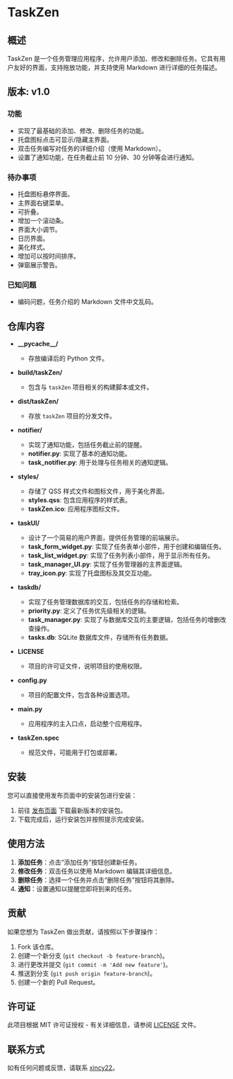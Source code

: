 # TaskZen

## 概述

TaskZen 是一个任务管理应用程序，允许用户添加、修改和删除任务。它具有用户友好的界面，支持拖放功能，并支持使用 Markdown 进行详细的任务描述。

## 版本: v1.0

### 功能
- 实现了最基础的添加、修改、删除任务的功能。
- 托盘图标点击可显示/隐藏主界面。
- 双击任务编写对任务的详细介绍（使用 Markdown）。
- 设置了通知功能，在任务截止前 10 分钟、30 分钟等会进行通知。

### 待办事项
- 托盘图标悬停界面。
- 主界面右键菜单。
- 可折叠。
- 增加一个滚动条。
- 界面大小调节。
- 日历界面。
- 美化样式。
- 增加可以按时间排序。
- 弹窗展示警告。

### 已知问题
- 编码问题，任务介绍的 Markdown 文件中文乱码。

## 仓库内容

- **\_\_pycache\_\_/**
  - 存放编译后的 Python 文件。

- **build/taskZen/**
  - 包含与 `taskZen` 项目相关的构建脚本或文件。

- **dist/taskZen/**
  - 存放 `taskZen` 项目的分发文件。

- **notifier/**
  - 实现了通知功能，包括任务截止前的提醒。
  - **notifier.py**: 实现了基本的通知功能。
  - **task_notifier.py**: 用于处理与任务相关的通知逻辑。

- **styles/**
  - 存储了 QSS 样式文件和图标文件，用于美化界面。
  - **styles.qss**: 包含应用程序的样式表。
  - **taskZen.ico**: 应用程序图标文件。

- **taskUI/**
  - 设计了一个简易的用户界面，提供任务管理的前端展示。
  - **task_form_widget.py**: 实现了任务表单小部件，用于创建和编辑任务。
  - **task_list_widget.py**: 实现了任务列表小部件，用于显示所有任务。
  - **task_manager_UI.py**: 实现了任务管理器的主界面逻辑。
  - **tray_icon.py**: 实现了托盘图标及其交互功能。

- **taskdb/**
  - 实现了任务管理数据库的交互，包括任务的存储和检索。
  - **priority.py**: 定义了任务优先级相关的逻辑。
  - **task_manager.py**: 实现了与数据库交互的主要逻辑，包括任务的增删改查操作。
  - **tasks.db**: SQLite 数据库文件，存储所有任务数据。

- **LICENSE**
  - 项目的许可证文件，说明项目的使用权限。

- **config.py**
  - 项目的配置文件，包含各种设置选项。

- **main.py**
  - 应用程序的主入口点，启动整个应用程序。

- **taskZen.spec**
  - 规范文件，可能用于打包或部署。

## 安装

您可以直接使用发布页面中的安装包进行安装：

1. 前往 [发布页面](https://github.com/xincy22/TaskZen/releases) 下载最新版本的安装包。
2. 下载完成后，运行安装包并按照提示完成安装。

## 使用方法

1. **添加任务**：点击“添加任务”按钮创建新任务。
2. **修改任务**：双击任务以使用 Markdown 编辑其详细信息。
3. **删除任务**：选择一个任务并点击“删除任务”按钮将其删除。
4. **通知**：设置通知以提醒您即将到来的任务。

## 贡献

如果您想为 TaskZen 做出贡献，请按照以下步骤操作：

1. Fork 该仓库。
2. 创建一个新分支 (`git checkout -b feature-branch`)。
3. 进行更改并提交 (`git commit -m 'Add new feature'`)。
4. 推送到分支 (`git push origin feature-branch`)。
5. 创建一个新的 Pull Request。

## 许可证

此项目根据 MIT 许可证授权 - 有关详细信息，请参阅 [LICENSE](LICENSE) 文件。

## 联系方式

如有任何问题或反馈，请联系 [xincy22](https://github.com/xincy22)。
